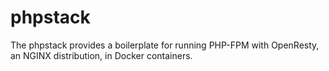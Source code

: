 # phpstack

The phpstack provides a boilerplate for running PHP-FPM with OpenResty,
an NGINX distribution, in Docker containers.

